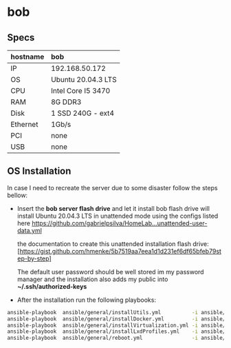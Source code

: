 # bob

## Specs


| hostname | bob                |
| :--------- | :------------------- |
| IP       | 192.168.50.172     |
| OS       | Ubuntu 20.04.3 LTS |
| CPU      | Intel Core I5 3470 |
| RAM      | 8G DDR3            |
| Disk     | 1 SSD 240G - ext4  |
| Ethernet | 1Gb/s              |
| PCI      | none               |
| USB      | none               |

## OS Installation

In case I need to recreate the server due to some disaster follow the steps bellow:

* Insert the **bob server flash drive** and let it install
  bob flash drive will install Ubuntu 20.04.3 LTS in unattended mode using the configs listed here
  https://github.com/gabrielpsilva/HomeLab...unattended-user-data.yml

  the documentation to create this unattended installation flash drive:
  [https://gist.github.com/hmenke/5b7519aa7eea1d1d231ef6df65bfeb79step-by-step]

  The default user password should be well stored im my password manager and the installation also adds my public into **~/.ssh/authorized-keys**
* After the installation run the following playbooks:

```bash
ansible-playbook  ansible/general/installUtils.yml          -i ansible/inventory.yml --extra-vars "user=$BOB_USER target=bob ansible_become_pass=${BOB_SUDO_PASS}"
ansible-playbook  ansible/general/installDocker.yml         -i ansible/inventory.yml --extra-vars "user=$BOB_USER target=bob ansible_become_pass=${BOB_SUDO_PASS}" 
ansible-playbook  ansible/general/installVirtualization.yml -i ansible/inventory.yml --extra-vars "user=$BOB_USER target=bob ansible_become_pass=${BOB_SUDO_PASS}"
ansible-playbook  ansible/general/installLxdProfiles.yml    -i ansible/inventory.yml --extra-vars "target=bob root_folder=${PWD} ansible_become_pass=${BOB_SUDO_PASS}"
ansible-playbook  ansible/general/reboot.yml                -i ansible/inventory.yml --extra-vars "user=$BOB_USER target=bob ansible_become_pass=${BOB_SUDO_PASS}"
```

